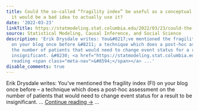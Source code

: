 ```yaml
---
title: Could the so-called “fragility index” be useful as a conceptual tool even though
  it would be a bad idea to actually use it?
date: '2022-03-23'
linkTitle: https://statmodeling.stat.columbia.edu/2022/03/23/could-the-so-called-fragility-index-be-useful-as-a-conceptual-tool-even-though-it-would-be-a-bad-idea-to-actually-use-it/
source: Statistical Modeling, Causal Inference, and Social Science
description: 'Erik Drysdale writes: You&#8217;ve mentioned the fragility index (FI)
  on your blog once before &#8211; a technique which does a post-hoc assessment on
  the number of patients that would need to change event status for a result to be
  insignificant. &#8230; <a href="https://statmodeling.stat.columbia.edu/2022/03/23/could-the-so-called-fragility-index-be-useful-as-a-conceptual-tool-even-though-it-would-be-a-bad-idea-to-actually-use-it/">Continue
  reading <span class="meta-nav">&#8594;</span></a> ...'
disable_comments: true
---
```

Erik Drysdale writes: You&#8217;ve mentioned the fragility index (FI) on your blog once before &#8211; a technique which does a post-hoc assessment on the number of patients that would need to change event status for a result to be insignificant. &#8230; <a href="https://statmodeling.stat.columbia.edu/2022/03/23/could-the-so-called-fragility-index-be-useful-as-a-conceptual-tool-even-though-it-would-be-a-bad-idea-to-actually-use-it/">Continue reading <span class="meta-nav">&#8594;</span></a> ...